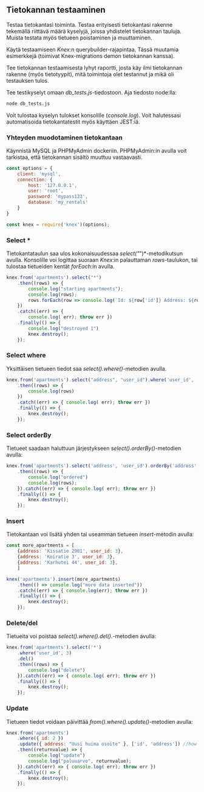 ## Tietokannan testaaminen

Testaa tietokantasi toiminta. Testaa erityisesti tietokantasi rakenne tekemällä riittävä määrä kyselyjä, joissa yhdistelet tietokannan tauluja. Muista testata myös tietueen poistaminen ja muuttaminen.

Käytä testaamiseen *Knex*:n querybuilder-rajapintaa. Tässä muutamia esimerkkejä (toimivat Knex-migrations demon tietokannan kanssa).

Tee tietokannan testaamisesta lyhyt raportti, josta käy ilmi tietokannan rakenne (myös tietotyypit), mitä toimintoja olet testannut ja mikä oli testauksen tulos.

Tee testikyselyt omaan *db_tests.js*-tiedostoon. Aja tiedosto node:lla:

```cmd
node db_tests.js
```

Voit tulostaa kyselyn tulokset konsolille (*console.log*). Voit halutessasi automatisoida tietokantatestit myös käyttäen JEST:iä.

### Yhteyden muodotaminen tietokantaan

Käynnistä MySQL ja PHPMyAdmin dockeriin. PHPMyAdmin:in avulla voit tarkistaa, että tietokannan sisältö muuttuu vastaavasti.

```js
const options = {
    client: 'mysql',
    connection: {
        host: '127.0.0.1',
        user: 'root',
        password: 'mypass123',
        database: 'my_rentals'
    }
}

const knex = require('knex')(options);
```

### Select *

Tietokantataulun saa ulos kokonaisuudessaa *select("*")*-metodikutsun avulla. Konsolille voi logittaa suoraan *Knex*:in palauttaman *rows*-taulukon, tai tulostaa tietueiden kentät *forEach*:in avulla.

```js
knex.from('apartments').select("*")
    .then((rows) => {
        console.log("starting apartments");
        console.log(rows);
        rows.forEach(row => console.log(`Id: ${row['id']} Address: ${row['address']} User_id: ${row['user_id']}`));
    })
    .catch((err) => {
        console.log( err); throw err })
    .finally(() => {
        console.log("destroyed 1")
        knex.destroy();
    });
```

### Select where

Yksittäisen tietueen tiedot saa *select().where()*-metodien avulla.

```js
knex.from('apartments').select("address", "user_id").where('user_id', '>=', '2')
    .then((rows) => {
        console.log(rows)
    })
    .catch((err) => { console.log( err); throw err })
    .finally(() => {
        knex.destroy();
    });
```

### Select orderBy

Tietueet saadaan haluttuun järjestykseen *select().orderBy()*-metodien avulla:

```js
knex.from('apartments').select('address', 'user_id').orderBy('address', 'asc')
    .then((rows) => {
        console.log("ordered")
        console.log(rows);
    }).catch((err) => { console.log( err); throw err })
    .finally(() => {
        knex.destroy();
    });
```

### Insert

Tietokantaan voi lisätä yhden tai useamman tietueen *insert*-metodin avulla:

```js
const more_apartments = [
    {address: 'Kissatie 2901', user_id: 3},
    {address: 'Koiratie 3', user_id: 3},
    {address: 'Karhutei 44', user_id: 3},
    ]

knex('apartments').insert(more_apartments)
    .then(() => console.log("more data inserted"))
    .catch((err) => { console.log(err); throw err })
    .finally(() => {
        knex.destroy();
    });
```

### Delete/del

Tietueita voi poistaa *select().where().del().*-metodien avulla:

```js
knex.from('apartments').select('*')
    .where('user_id', 3)
    .del()
    .then((rows) => {
        console.log("delete")
    }).catch((err) => { console.log( err); throw err })
    .finally(() => {
        knex.destroy();
    });
```

### Update

Tietueen tiedot voidaan päivittää *from().where().update()*-metodien avulla:

```js
knex.from('apartments')
    .where({ id: 2 })
    .update({ address: "Uusi huima osoite" }, ['id', 'address']) //how to addess these?
    .then((returnvalue) => {
        console.log("update")
        console.log("paluuarvo", returnvalue);
    }).catch((err) => { console.log( err); throw err })
    .finally(() => {
        knex.destroy();
    });
```
